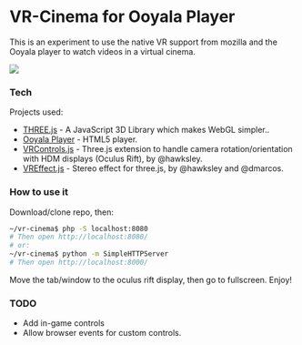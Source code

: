 # VR-Cinema for Ooyala Player

This is an experiment to use the native VR support from mozilla and the Ooyala player to watch videos in a virtual cinema.

![](http://i.giphy.com/xTiTnDS3ljJ8V0mTuM.gif)

### Tech

Projects used:

* [THREE.js](http://threejs.org/) - A JavaScript 3D Library which makes WebGL simpler..
* [Ooyala Player](http://ooyala.com/) - HTML5 player.
* [VRControls.js](https://github.com/dmarcos) - Three.js extension to handle camera rotation/orientation with HDM displays (Oculus Rift), by @hawksley.
* [VREffect.js](https://github.com/dmarcos) - Stereo effect for three.js, by @hawksley and @dmarcos.

### How to use it

Download/clone repo, then:
```sh
~/vr-cinema$ php -S localhost:8080
# Then open http://localhost:8080/
# or:
~/vr-cinema$ python -m SimpleHTTPServer
# Then open http://localhost:8000/
```

Move the tab/window to the oculus rift display, then go to fullscreen.
Enjoy!

### TODO
* Add in-game controls
* Allow browser events for custom controls.
